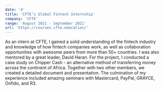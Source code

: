 ```yaml
---
date: '4'
title: 'CFTE’s Global Fintech Internship'
company: 'CFTE'
range: 'August 2021 - September 2021'
url: 'https://courses.cfte.education/'
---
```


As an intern at CFTE, I gained a solid understanding of the fintech industry and knowledge of how fintech companies work, as well as collaboration opportunities with awesome peers from more than 50+ countries. I was also mentored by a great leader, David Haran. For the project, I conducted a case study on Chipper Cash - an alternative method of transferring money across the continent of Africa. Together with two other members, we created a detailed document and presentation. The culmination of my experience included amazing seminars with Mastercard, PayPal, GRAYCE, Onfido, and R3.
